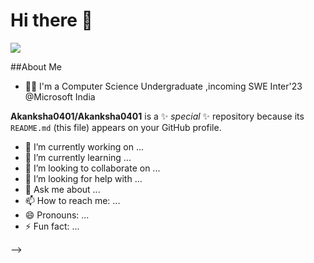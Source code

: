 # Hi there 👋
![](https://media4.giphy.com/media/qT3NpahR7tGnOqqjng/giphy.gif?cid=ecf05e472b1u5qtv5vwcrk2zewsjquykf9u75z3i2smf5ms6&ep=v1_gifs_related&rid=giphy.gif&ct=s)

##About Me
- 👩‍💻 I'm a Computer Science Undergraduate ,incoming SWE Inter'23 @Microsoft India



**Akanksha0401/Akanksha0401** is a ✨ _special_ ✨ repository because its `README.md` (this file) appears on your GitHub profile.


- 🔭 I’m currently working on ...
- 🌱 I’m currently learning ...
- 👯 I’m looking to collaborate on ...
- 🤔 I’m looking for help with ...
- 💬 Ask me about ...
- 📫 How to reach me: ...
- 😄 Pronouns: ...
- ⚡ Fun fact: ...

-->
